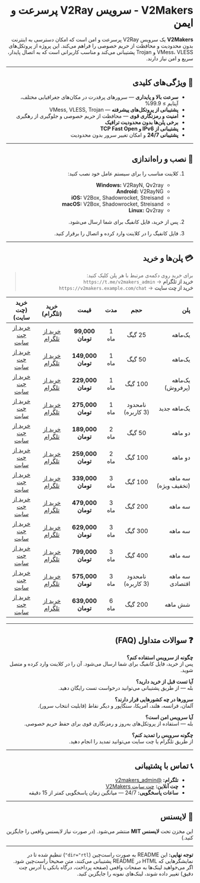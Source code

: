 <div dir="rtl">

# V2Makers - سرویس V2Ray پرسرعت و ایمن

**V2Makers** یک سرویس V2Ray پرسرعت و امن است که امکان دسترسی به اینترنت بدون محدودیت و محافظت از حریم خصوصی را فراهم می‌کند. این پروژه از پروتکل‌های VMess، VLESS و Trojan پشتیبانی می‌کند و مناسب کاربرانی است که به اتصال پایدار، سریع و امن نیاز دارند.

---

## 🌟 ویژگی‌های کلیدی

- **سرعت بالا و پایداری** — سرورهای پرقدرت در مکان‌های جغرافیایی مختلف، آپتایم ≥ 99.9%  
- **پشتیبانی از پروتکل‌های پیشرفته** — VMess, VLESS, Trojan  
- **امنیت و رمزنگاری قوی** — محافظت از حریم خصوصی و جلوگیری از رهگیری  
- **برخی پلن‌ها بدون محدودیت ترافیک**  
- **پشتیبانی از IPv6 و TCP Fast Open**  
- **پشتیبانی 24/7** و امکان تغییر سرور بدون محدودیت

---

## 🚀 نصب و راه‌اندازی

1. کلاینت مناسب را برای سیستم عامل خود نصب کنید:  
   - **Windows:** V2RayN, Qv2ray  
   - **Android:** V2RayNG  
   - **iOS:** V2Box, Shadowrocket, Streisand  
   - **macOS:** V2Box, Shadowrocket, Streisand  
   - **Linux:** Qv2ray

2. پس از خرید، فایل کانفیگ برای شما ارسال می‌شود.  
3. فایل کانفیگ را در کلاینت وارد کرده و اتصال را برقرار کنید.

---

## 💳 پلن‌ها و خرید

> برای خرید روی دکمه‌ی مرتبط با هر پلن کلیک کنید:  
> **خرید از تلگرام** → `https://t.me/v2makers_admin`  
> **خرید از چت سایت** → `https://v2makers.example.com/chat`

| پلن | حجم | مدت | قیمت | خرید (تلگرام) | خرید (چت سایت) |
|-----:|:----:|:-----:|:-----:|:------------------------------:|:------------------------------:|
| یک‌ماهه | 25 گیگ | 1 ماه | **99,000 تومان** | [خرید از تلگرام](https://t.me/v2makers_admin) | [خرید از چت سایت](https://v2makers.example.com/chat) |
| یک‌ماهه | 50 گیگ | 1 ماه | **149,000 تومان** | [خرید از تلگرام](https://t.me/v2makers_admin) | [خرید از چت سایت](https://v2makers.example.com/chat) |
| یک‌ماهه (پرفروش) | 100 گیگ | 1 ماه | **229,000 تومان** | [خرید از تلگرام](https://t.me/v2makers_admin) | [خرید از چت سایت](https://v2makers.example.com/chat) |
| یک‌ماهه جدید | نامحدود (3 کاربره) | 1 ماه | **275,000 تومان** | [خرید از تلگرام](https://t.me/v2makers_admin) | [خرید از چت سایت](https://v2makers.example.com/chat) |
| دو ماهه | 50 گیگ | 2 ماه | **189,000 تومان** | [خرید از تلگرام](https://t.me/v2makers_admin) | [خرید از چت سایت](https://v2makers.example.com/chat) |
| دو ماهه | 100 گیگ | 2 ماه | **259,000 تومان** | [خرید از تلگرام](https://t.me/v2makers_admin) | [خرید از چت سایت](https://v2makers.example.com/chat) |
| سه ماهه (تخفیف ویژه) | 100 گیگ | 3 ماه | **339,000 تومان** | [خرید از تلگرام](https://t.me/v2makers_admin) | [خرید از چت سایت](https://v2makers.example.com/chat) |
| سه ماهه | 200 گیگ | 3 ماه | **479,000 تومان** | [خرید از تلگرام](https://t.me/v2makers_admin) | [خرید از چت سایت](https://v2makers.example.com/chat) |
| سه ماهه | 300 گیگ | 3 ماه | **629,000 تومان** | [خرید از تلگرام](https://t.me/v2makers_admin) | [خرید از چت سایت](https://v2makers.example.com/chat) |
| سه ماهه | 400 گیگ | 3 ماه | **799,000 تومان** | [خرید از تلگرام](https://t.me/v2makers_admin) | [خرید از چت سایت](https://v2makers.example.com/chat) |
| سه ماهه اقتصادی | نامحدود (3 کاربره) | 3 ماه | **575,000 تومان** | [خرید از تلگرام](https://t.me/v2makers_admin) | [خرید از چت سایت](https://v2makers.example.com/chat) |
| شش ماهه | 200 گیگ | 6 ماه | **639,000 تومان** | [خرید از تلگرام](https://t.me/v2makers_admin) | [خرید از چت سایت](https://v2makers.example.com/chat) |

---

## ❓ سوالات متداول (FAQ)

**چگونه از سرویس استفاده کنم؟**  
پس از خرید، فایل کانفیگ برای شما ارسال می‌شود. آن را در کلاینت وارد کرده و متصل شوید.

**آیا تست قبل از خرید دارید؟**  
بله — از طریق پشتیبانی می‌توانید درخواست تست رایگان دهید.

**سرورها در چه کشورهایی قرار دارند؟**  
آلمان، فرانسه، هلند، آمریکا، سنگاپور و دیگر نقاط (قابلیت انتخاب سرور).

**آیا سرویس امن است؟**  
بله — استفاده از پروتکل‌های به‌روز و رمزنگاری قوی برای حفظ حریم خصوصی.

**چگونه سرویس را تمدید کنم؟**  
از طریق تلگرام یا چت سایت می‌توانید تمدید را انجام دهید.

---

## 📞 تماس با پشتیبانی

- **تلگرام:** [@v2makers_admin](https://t.me/v2makers_admin)  
- **چت آنلاین:** [چت سایت V2Makers](https://v2makers.example.com/chat)  
- **ساعات پاسخگویی:** 24/7 — میانگین زمان پاسخگویی کمتر از 15 دقیقه

---

## 📜 لایسنس

این مخزن تحت **لایسنس MIT** منتشر می‌شود. (در صورت نیاز لایسنس واقعی را جایگزین کنید.)

---

**توجه نهایی:** این README به صورت راست‌چین (`dir="rtl"`) تنظیم شده تا در نمایشگرهایی که HTML در README پشتیبانی می‌کنند، متن صحیحاً راست‌چین شود. اگر می‌خواهید لینک‌ها به صفحات واقعی (صفحه پرداخت، درگاه بانکی یا آدرس چت دقیق) تغییر داده شوند، لینک‌های نمونه را جایگزین کنید.

</div>
